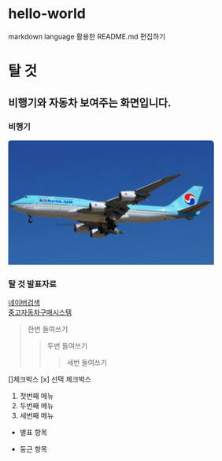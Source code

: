# hello-world

markdown language 활용한 README.md 편집하기

# 탈 것
## 비행기와 자동차 보여주는 화면입니다.

### 비행기
<img src="plane.png"/>

### 탈 것 발표자료
[네이버검색](http://www.naver.com) <br>
[중고자동차구매시스템](https://github.com/seojinPakr2025/hello-world/) <br>
> 한번 들여쓰기
>> 두번 들여쓰기
>>> 세번 들여쓰기

[]체크박스
[x] 선택 체크박스

1. 첫번째 메뉴
2. 두번째 메뉴
3. 세번째 메뉴

* 별표 항목
- 둥근 항목

